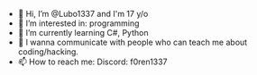 - 👋 Hi, I’m @Lubo1337 and I'm 17 y/o
- 👀 I’m interested in: programming
- 🌱 I’m currently learning C#, Python
- 💞️ I wannа communicate with people who can teach me about coding/hacking.
- 📫 How to reach me: Discord: f0ren1337

<!---
Lubo1337/Lubo1337 is a ✨ special ✨ repository because its `README.md` (this file) appears on your GitHub profile.
You can click the Preview link to take a look at your changes.
--->


